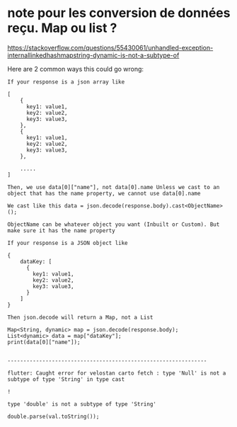 # note pour les conversion de données reçu. Map ou list ?

https://stackoverflow.com/questions/55430061/unhandled-exception-internallinkedhashmapstring-dynamic-is-not-a-subtype-of

Here are 2 common ways this could go wrong:

    If your response is a json array like

    [
        {
          key1: value1,
          key2: value2,
          key3: value3,
        },
        {
          key1: value1,
          key2: value2,
          key3: value3,
        },

        .....
    ] 

    Then, we use data[0]["name"], not data[0].name Unless we cast to an object that has the name property, we cannot use data[0].name

    We cast like this data = json.decode(response.body).cast<ObjectName>();

    ObjectName can be whatever object you want (Inbuilt or Custom). But make sure it has the name property

    If your response is a JSON object like

    {
        dataKey: [
          {
            key1: value1,
            key2: value2,
            key3: value3,
          } 
        ] 
    }

    Then json.decode will return a Map, not a List

    Map<String, dynamic> map = json.decode(response.body);
    List<dynamic> data = map["dataKey"];
    print(data[0]["name"]);


    ---------------------------------------------------------------

    flutter: Caught error for velostan carto fetch : type 'Null' is not a subtype of type 'String' in type cast

    !

    type 'double' is not a subtype of type 'String'

    double.parse(val.toString());

